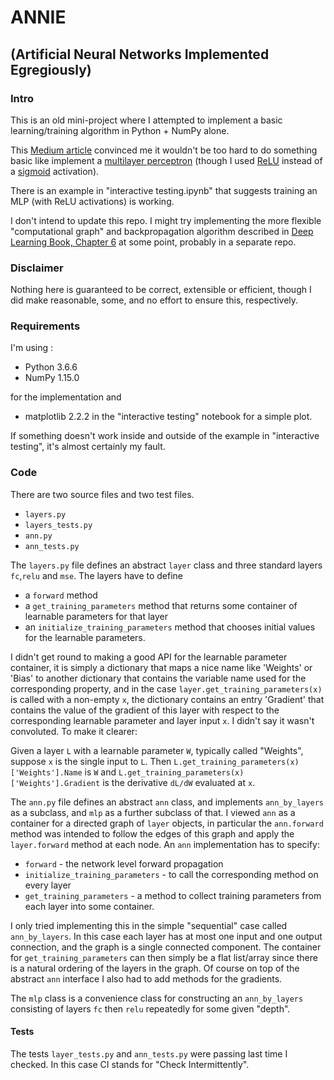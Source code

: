 # ANNIE
## (Artificial Neural Networks Implemented Egregiously)
### Intro
This is an old mini-project where I attempted to implement a basic learning/training algorithm in Python + NumPy alone.

This [Medium article](https://towardsdatascience.com/how-to-build-your-own-neural-network-from-scratch-in-python-68998a08e4f6) convinced me it wouldn't be too hard to do something basic like implement a [multilayer perceptron](https://en.wikipedia.org/wiki/Multilayer_perceptron) (though I used [ReLU](https://en.wikipedia.org/wiki/Rectifier_(neural_networks)) instead of a [sigmoid](https://en.wikipedia.org/wiki/Sigmoid_function) activation).

There is an example in "interactive testing.ipynb" that suggests training an MLP (with ReLU activations) is working.

I don't intend to update this repo. I might try implementing the more flexible "computational graph" and backpropagation algorithm described in [Deep Learning Book, Chapter 6](https://www.deeplearningbook.org/contents/mlp.html) at some point, probably in a separate repo.

### Disclaimer
Nothing here is guaranteed to be correct, extensible or efficient, though I did make reasonable, some, and no effort to ensure this, respectively.

### Requirements
I'm using :
* Python 3.6.6
* NumPy 1.15.0

for the implementation and 
* matplotlib 2.2.2
in the "interactive testing" notebook for a simple plot.

If something doesn't work inside and outside of the example in "interactive testing", it's almost certainly my fault.

### Code
There are two source files and two test files.

* `layers.py`
* `layers_tests.py`
* `ann.py`
* `ann_tests.py`

The `layers.py` file defines an abstract `layer` class and three standard layers `fc`,`relu` and `mse`. The layers have to define
* a `forward` method
* a `get_training_parameters` method that returns some container of learnable parameters for that layer
* an `initialize_training_parameters` method that chooses initial values for the learnable parameters.

I didn't get round to making a good API for the learnable parameter container, it is simply a dictionary that maps a nice name like 'Weights' or 'Bias' to another dictionary that contains the variable name used for the corresponding property, and in the case `layer.get_training_parameters(x)` is called with a non-empty `x`, the dictionary contains an entry 'Gradient' that contains the value of the gradient of this layer with respect to the corresponding learnable parameter and layer input `x`. I didn't say it wasn't convoluted. To make it clearer:

Given a layer `L` with a learnable parameter `W`, typically called "Weights", suppose `x` is the single input to `L`. Then `L.get_training_parameters(x)['Weights'].Name` is `W` and `L.get_training_parameters(x)['Weights'].Gradient` is the derivative `dL/dW` evaluated at `x`.

The `ann.py` file defines an abstract `ann` class, and implements `ann_by_layers` as a subclass, and `mlp` as a further subclass of that. I viewed `ann` as a container for a directed graph of `layer` objects, in particular the `ann.forward` method was intended to follow the edges of this graph and apply the `layer.forward` method at each node. An `ann` implementation has to specify:

* `forward` - the network level forward propagation
* `initialize_training_parameters` - to call the corresponding method on every layer
* `get_training_parameters` - a method to collect training parameters from each layer into some container.

I only tried implementing this in the simple "sequential" case called `ann_by_layers`. In this case each layer has at most one input and one output connection, and the graph is a single connected component. The container for `get_training_parameters` can then simply be a flat list/array since there is a natural ordering of the layers in the graph. Of course on top of the abstract `ann` interface I also had to add methods for the gradients.

The `mlp` class is a convenience class for constructing an `ann_by_layers` consisting of layers `fc` then `relu` repeatedly for some given "depth".

#### Tests
The tests `layer_tests.py` and `ann_tests.py` were passing last time I checked. In this case CI stands for "Check Intermittently".